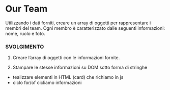 Our Team
===
Utilizzando i dati forniti, creare un array di oggetti per rappresentare i membri del team.
Ogni membro è caratterizzato dalle seguenti informazioni: nome, ruolo e foto.

### SVOLGIMENTO
1. Creare l’array di oggetti con le informazioni fornite.

2. Stampare le stesse informazioni su DOM sotto forma di stringhe
  - tealizzare elementi in HTML (card) che richiamo in js
  - ciclo for/of cicliamo informazioni